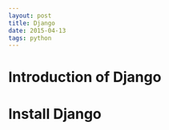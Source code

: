 ```yaml
---
layout: post
title: Django
date: 2015-04-13
tags: python
---
```


# Introduction of Django

# Install Django
